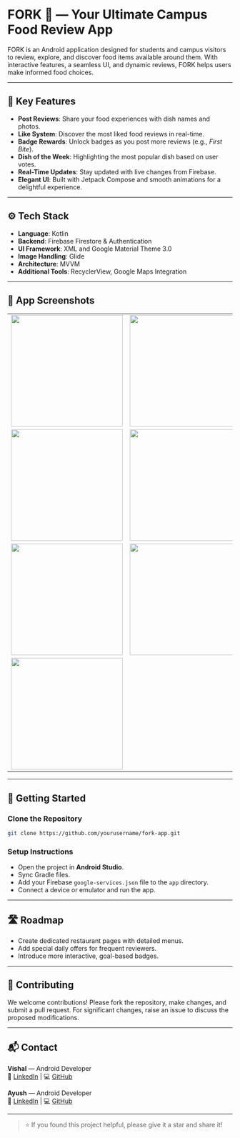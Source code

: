 # FORK 🍴 — Your Ultimate Campus Food Review App

FORK is an Android application designed for students and campus visitors to review, explore, and discover food items available around them. With interactive features, a seamless UI, and dynamic reviews, FORK helps users make informed food choices.

---

## 📱 Key Features

- **Post Reviews**: Share your food experiences with dish names and photos.
- **Like System**: Discover the most liked food reviews in real-time.
- **Badge Rewards**: Unlock badges as you post more reviews (e.g., *First Bite*).
- **Dish of the Week**: Highlighting the most popular dish based on user votes.
- **Real-Time Updates**: Stay updated with live changes from Firebase.
- **Elegant UI**: Built with Jetpack Compose and smooth animations for a delightful experience.

---

## ⚙️ Tech Stack

- **Language**: Kotlin
- **Backend**: Firebase Firestore & Authentication
- **UI Framework**: XML and Google Material Theme 3.0
- **Image Handling**: Glide
- **Architecture**: MVVM
- **Additional Tools**: RecyclerView, Google Maps Integration 

---

## 📸 App Screenshots


<table>
  <tr>
     <td><img src="https://drive.google.com/uc?export=view&id=1EWWePQshS4AR7AqyWQDXy17EnF7PSKHD" width="250"></td>
    <td><img src="https://drive.google.com/uc?export=view&id=1Q6vi0H-U3b_72v--ovU_OdRv_j9-Tvfw" width="250"></td>
     <td><img src="https://drive.google.com/uc?export=view&id=1fKlnASxB7SkQPCCOvtsGE8vj_05otwZ_" width="250"></td>
  </tr>
  <tr>
    <td><img src="https://drive.google.com/uc?export=view&id=1krSDjfHd-ssOWIawCbx7Bq0EN5w2hPfq" width="250"></td>
    <td><img src="https://drive.google.com/uc?export=view&id=1OjqFSyI80GuOEpnZqbkY2at96kZvwvmZ" width="250"></td>
    <td><img src="https://drive.google.com/uc?export=view&id=1N8Y-_dRQPA5cnRvPjCdGBr4KC56dBvUT" width="250"></td>
  </tr>
  <tr>
     <td><img src="https://drive.google.com/uc?export=view&id=1iPwF1VkXYJi2tJzFxFgGaAngPHeOGgQz" width="250"></td>
    <td><img src="https://drive.google.com/uc?export=view&id=1xxBhvf5aze_qJb1WscVs0V4pKMPodyN8" width="250"></td>
    <td><img src="https://drive.google.com/uc?export=view&id=1sdSFDxWIemnoficgaXo63sN-GkYfDHHV" width="250"></td>
  </tr>
  <tr>
  <td><img src="https://drive.google.com/uc?export=view&id=1Z1LOw7lsjEbCloI4G7AOFnm593qD-k66" width="250"></td>
  </tr>
</table>




---

## 🚀 Getting Started

### Clone the Repository
```bash
git clone https://github.com/yourusername/fork-app.git
```

### Setup Instructions
- Open the project in **Android Studio**.
- Sync Gradle files.
- Add your Firebase `google-services.json` file to the `app` directory.
- Connect a device or emulator and run the app.

---

## 🛣 Roadmap

- Create dedicated restaurant pages with detailed menus.
- Add special daily offers for frequent reviewers.
- Introduce more interactive, goal-based badges.

---

## 🤝 Contributing

We welcome contributions! Please fork the repository, make changes, and submit a pull request. For significant changes, raise an issue to discuss the proposed modifications.

---

## 📬 Contact

**Vishal** — Android Developer  
📎 [LinkedIn](https://www.linkedin.com/in/vishal-profile/) | 💻 [GitHub](https://github.com/VishalThakur18)

**Ayush** — Android Developer  
📎 [LinkedIn](https://www.linkedin.com/in/ayush-rajwanshi1/) | 💻 [GitHub](https://github.com/Mo-D-LUFFY)

---

> ⭐ If you found this project helpful, please give it a star and share it!

